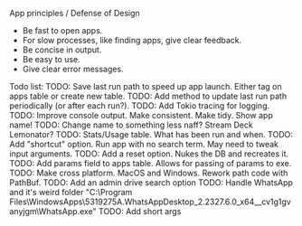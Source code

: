 App principles / Defense of Design
- Be fast to open apps.
- For slow processes, like finding apps, give clear feedback.
- Be concise in output.
- Be easy to use.
- Give clear error messages.

Todo list:
TODO: Save last run path to speed up app launch. Either tag on apps table or create new table.
TODO: Add method to update last run path periodically (or after each run?).
TODO: Add Tokio tracing for logging.
TODO: Improve console output. Make consistent. Make tidy. Show app name!
TODO: Change name to something less naff? Stream Deck Lemonator?
TODO: Stats/Usage table. What has been run and when.
TODO: Add "shortcut" option. Run app with no search term. May need to tweak input arguments.
TODO: Add a reset option. Nukes the DB and recreates it.
TODO: Add params field to apps table. Allows for passing of params to exe.
TODO: Make cross platform. MacOS and Windows. Rework path code with PathBuf.
TODO: Add an admin drive search option
TODO: Handle WhatsApp and it's weird folder "C:\Program Files\WindowsApps\5319275A.WhatsAppDesktop_2.2327.6.0_x64__cv1g1gvanyjgm\WhatsApp.exe"
TODO: Add short args

